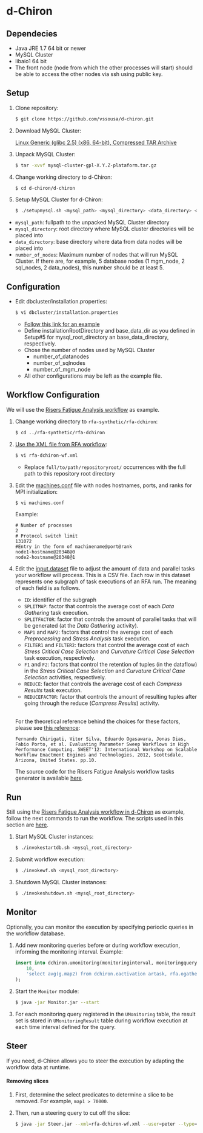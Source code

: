 # d-Chiron

## Dependecies
- Java JRE 1.7 64 bit or newer
- MySQL Cluster
- libaio1 64 bit
- The front node (node from which the other processes will start) should be able to access the other nodes via ssh using public key.

## Setup
1. Clone repository:

    ```bash
    $ git clone https://github.com/vssousa/d-chiron.git
    ```
2. Download MySQL Cluster:
    
    [Linux Generic (glibc 2.5) (x86, 64-bit), Compressed TAR Archive](http://dev.mysql.com/downloads/cluster/)
3. Unpack MySQL Cluster:

    ```bash
    $ tar -xvvf mysql-cluster-gpl-X.Y.Z-plataform.tar.gz
    ```
4. Change working directory to d-Chiron:
    
    ```bash
    $ cd d-chiron/d-chiron
    ```
5.  Setup  MySQL Cluster for d-Chiron:
    
    ```bash
    $ ./setupmysql.sh <mysql_path> <mysql_directory> <data_directory> <number_of_nodes>
    ```
 - `mysql_path`: fullpath to the unpacked MySQL Cluster directory
 - `mysql_directory`: root directory where MySQL cluster directories will be placed into
 - `data_directory`: base directory where data from data nodes will be placed into
 - `number_of_nodes`: Maximum number of nodes that will run MySQL Cluster. If there are, for example, 5 database nodes (1 mgm_node, 2 sql_nodes, 2 data_nodes), this number should be at least 5.

## Configuration

- Edit dbcluster/installation.properties:

    ```bash
    $ vi dbcluster/installation.properties
    ```
    - [Follow this link for an example](dbcluster/installation.properties.example)
    - Define installationRootDirectory and base_data_dir as you defined in Setup#5 for mysql_root_directory an base_data_directory, respectively.
    - Chose the number of nodes used by  MySQL Cluster
        - number_of_datanodes
        - number_of_sqlnodes
        - number_of_mgm_node
    - All other configurations may be left as the example file.

## Workflow Configuration

We will use the [Risers Fatigue Analysis workflow](../rfa-synthetic) as example.

1. Change working directory to `rfa-synthetic/rfa-dchiron`:

    ```sh
    $ cd ../rfa-synthetic/rfa-dchiron
    ```
2. [Use the XML file from RFA workflow](../rfa-synthetic/rfa-dchiron/rfa-dchiron-wf.xml):
    
    ```sh
    $ vi rfa-dchiron-wf.xml
    ```
    - Replace `full/to/path/repositoryroot/` occurrences with the full path to this repository root directory
    
3. Edit the [machines.conf](../rfa-synthetic/rfa-dchiron/machines.conf) file with nodes hostnames, ports, and ranks for MPI initialization:
    
    ```sh
    $ vi machines.conf
    ```
   Example:
    ```
    # Number of processes
    2
    # Protocol switch limit
    131072
    #Entry in the form of machinename@port@rank
    node1-hostname@20348@0
    node2-hostname@20348@1
    ```

4. Edit the [input.dataset](../rfa-synthetic/rfa-dchiron/exp/input.dataset) file to adjust the amount of data and parallel tasks your workflow will process. This is a CSV file. Each row in this dataset represents one subgraph of task executions of an RFA run.
The meaning of each field is as follows.

    - `ID`: identifier of the subgraph
    - `SPLITMAP`: factor that controls the average cost of each *Data Gathering* task execution.
    - `SPLITFACTOR`: factor that controls the amount of parallel tasks that will be generated (at the *Data Gathering* activity).
    - `MAP1` and `MAP2`: factors that control the average cost of each *Preprocessing* and *Stress Analysis* task execution.
    - `FILTER1` and `FILTER2`: factors that control the average cost of each *Stress Critical Case Selection* and *Curvature Critical Case Selection* task execution, respectively.
    - `F1` and `F2`: factors that control the retention of tuples (in the dataflow) in the *Stress Critical Case Selection* and *Curvature Critical Case Selection* activities, respectively.
    - `REDUCE`: factor that controls the average cost of each *Compress Results* task execution.
    - `REDUCEFACTOR`: factor that controls the amount of resulting tuples after going through the reduce (*Compress Results*) activity.
    <br/>


    For the theoretical reference behind the choices for these factors, please see [this reference](https://hal-lirmm.ccsd.cnrs.fr/lirmm-00749968/document):
    ```
    Fernando Chirigati, Vitor Silva, Eduardo Ogasawara, Jonas Dias, Fabio Porto, et al. Evaluating Parameter Sweep Workflows in High Performance Computing. SWEET'12: International Workshop on Scalable Workflow Enactment Engines and Technologies, 2012, Scottsdale, Arizona, United States. pp.10.
    ```

    The source code for the Risers Fatigue Analysis workflow tasks generator is available [here](../rfa-synthetic/rfa-activities).

## Run

Still using the [Risers Fatigue Analysis workflow in d-Chiron](../rfa-synthetic/rfa-dchiron/) as example, follow the next commands to run the workflow. The scripts used in this section are [here](../rfa-synthetic/rfa-dchiron).

1. Start MySQL Cluster instances:

    ```bash
    $ ./invokestartdb.sh <mysql_root_directory>
    ```

2. Submit workflow execution:

    ```bash
    $ ./invokewf.sh <mysql_root_directory>
    ```
3. Shutdown MySQL Cluster instances:

    ```bash
    $ ./invokeshutdown.sh <mysql_root_directory>
    ```

## Monitor

Optionally, you can monitor the execution by specifying periodic queries in the workflow database.

1. Add new monitoring queries before or during workflow execution, informing the monitoring interval. Example:

    ```sql
    insert into dchiron.umonitoring(monitoringinterval, monitoringquery) values (
        10, 
        'select avg(g.map2) from dchiron.eactivation artask, rfa.ogatherdatafromrisers g, rfa.opreprocessing p, rfa.oanalyzerisers r where r.previoustaskid = p.nexttaskid and p.previoustaskid = g.nexttaskid and r.previoustaskid = artask.taskid and (artask.endtime-artask.starttime) > (select avg(endtime-starttime) from scc2.eactivation where actid=3);'
    );
    ```

1. Start the `Monitor` module:

    ```bash
    $ java -jar Monitor.jar --start
    ```
	
1. For each monitoring query registered in the `UMonitoring` table, the result set is stored in `UMonitoringResult` table during workflow execution at each time interval defined for the query. 
	
## Steer

If you need, d-Chiron allows you to steer the execution by adapting the workflow data at runtime.

#### Removing slices

1. First, determine the select predicates to determine a slice to be removed. For example, `map1 > 70000`. 

2. Then, run a steering query to cut off the slice:

    ```bash
    $ java -jar Steer.jar --xml=rfa-dchiron-wf.xml --user=peter --type=REMOVE_TUPLES --tasksquery="select  nexttaskid  from wf1.ogatherdatafromrisers where map1 > 70000" 
    ````
